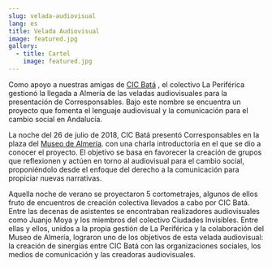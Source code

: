 ```yaml
---
slug: velada-audiovisual
lang: es
title: Velada Audiovisual
image: featured.jpg
gallery:
  - title: Cartel
    image: featured.jpg
---
```


Como apoyo a nuestras amigas de [CIC Batá](http://www.cicbata.org/) , el
colectivo La Periférica gestionó la llegada a Almería de las veladas
audiovisuales para la presentación de Corresponsables. Bajo este nombre se
encuentra un proyecto que fomenta el lenguaje audiovisual y la comunicación para
el cambio social en Andalucía.

La noche del 26 de julio de 2018, CIC Batá presentó Corresponsables en la plaza
del [Museo de Almería](http://www.museosdeandalucia.es/web/museodealmeria). con
una charla introductoria en el que se dio a conocer el proyecto. El objetivo se
basa en favorecer la creación de grupos que reflexionen y actúen en torno al
audiovisual para el cambio social, proponiéndolo desde el enfoque del derecho a
la comunicación para propiciar nuevas narrativas.

Aquella noche de verano se proyectaron 5 cortometrajes, algunos de ellos fruto
de encuentros de creación colectiva llevados a cabo por CIC Batá. Entre las
decenas de asistentes se encontraban realizadores audiovisuales como Juanjo Moya
y los miembros del colectivo Ciudades Invisibles. Entre ellas y ellos, unidos a
la propia gestión de La Periférica y la colaboración del Museo de Almería,
lograron uno de los objetivos de esta velada audiovisual: la creación de
sinergias entre CIC Batá con las organizaciones sociales, los medios de
comunicación y las creadoras audiovisuales.
